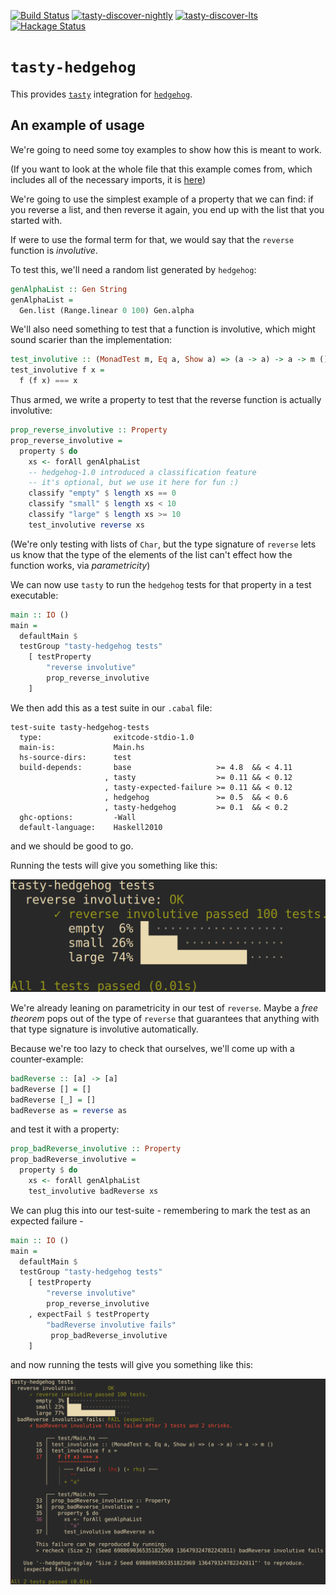 [![Build Status](https://travis-ci.org/qfpl/tasty-hedgehog.svg?branch=master)](https://travis-ci.org/qfpl/tasty-hedgehog)
[![tasty-discover-nightly](http://stackage.org/package/tasty-hedgehog/badge/nightly)](http://stackage.org/nightly/package/tasty-hedgehog)
[![tasty-discover-lts](http://stackage.org/package/tasty-hedgehog/badge/lts)](http://stackage.org/lts/package/tasty-hedgehog)
[![Hackage Status](https://img.shields.io/hackage/v/tasty-hedgehog.svg)](http://hackage.haskell.org/package/tasty-hedgehog)

# `tasty-hedgehog`

This provides [`tasty`]( https://hackage.haskell.org/package/tasty) integration for [`hedgehog`]( https://hackage.haskell.org/package/hedgehog).

## An example of usage

We're going to need some toy examples to show how this is meant to work.

(If you want to look at the whole file that this example comes from, which includes all of the necessary imports, it is [here](https://github.com/qfpl/tasty-hedgehog/blob/master/test/Main.hs))

We're going to use the simplest example of a property that we can find: if you reverse a list, and then reverse it again, you end up with the list that you started with.

If were to use the formal term for that, we would say that the `reverse` function is _involutive_.

To test this, we'll need a random list generated by `hedgehog`:
```haskell
genAlphaList :: Gen String
genAlphaList =
  Gen.list (Range.linear 0 100) Gen.alpha
```

We'll also need something to test that a function is involutive, which might sound scarier than the implementation:
```haskell
test_involutive :: (MonadTest m, Eq a, Show a) => (a -> a) -> a -> m ()
test_involutive f x =
  f (f x) === x
```

Thus armed, we write a property to test that the reverse function is actually involutive:
```haskell
prop_reverse_involutive :: Property
prop_reverse_involutive =
  property $ do
    xs <- forAll genAlphaList
    -- hedgehog-1.0 introduced a classification feature
    -- it's optional, but we use it here for fun :)
    classify "empty" $ length xs == 0
    classify "small" $ length xs < 10
    classify "large" $ length xs >= 10
    test_involutive reverse xs
```

(We're only testing with lists of `Char`, but the type signature of `reverse` lets us know that the type of the elements of the list can't effect how the function works, via _parametricity_)

We can now use `tasty` to run the `hedgehog` tests for that property in a test executable:
```haskell
main :: IO ()
main =
  defaultMain $
  testGroup "tasty-hedgehog tests"
    [ testProperty
        "reverse involutive"
        prop_reverse_involutive
    ]
```

We then add this as a test suite in our `.cabal` file:
```
test-suite tasty-hedgehog-tests
  type:                exitcode-stdio-1.0
  main-is:             Main.hs
  hs-source-dirs:      test
  build-depends:       base                   >= 4.8  && < 4.11
                     , tasty                  >= 0.11 && < 0.12
                     , tasty-expected-failure >= 0.11 && < 0.12
                     , hedgehog               >= 0.5  && < 0.6
                     , tasty-hedgehog         >= 0.1  && < 0.2
  ghc-options:         -Wall
  default-language:    Haskell2010
```
and we should be good to go.

Running the tests will give you something like this:

![success example](./images/success.png)

We're already leaning on parametricity in our test of `reverse`.
Maybe a _free theorem_ pops out of the type of `reverse` that guarantees that anything with that type signature is involutive automatically.

Because we're too lazy to check that ourselves, we'll come up with a counter-example:
```haskell
badReverse :: [a] -> [a]
badReverse [] = []
badReverse [_] = []
badReverse as = reverse as
```
and test it with a property:
```haskell
prop_badReverse_involutive :: Property
prop_badReverse_involutive =
  property $ do
    xs <- forAll genAlphaList
    test_involutive badReverse xs
```

We can plug this into our test-suite - remembering to mark the test as an expected failure -
```haskell
main :: IO ()
main =
  defaultMain $
  testGroup "tasty-hedgehog tests"
    [ testProperty
        "reverse involutive"
        prop_reverse_involutive
    , expectFail $ testProperty
        "badReverse involutive fails"
         prop_badReverse_involutive
    ]
```
and now running the tests will give you something like this:

![success and failure example](./images/failure.png)
